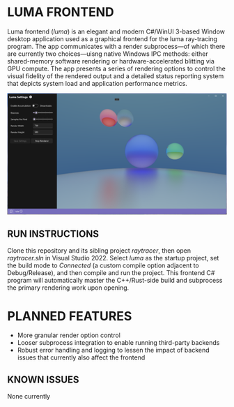 # LUMA FRONTEND
Luma frontend (_luma_) is an elegant and modern C#/WinUI 3-based Window desktop application used as a graphical frontend for the luma ray-tracing program. The app communicates with a render subprocess—of which there are currently two choices—uisng native Windows IPC methods: either shared-memory software rendering or hardware-accelerated blitting via GPU compute. The app presents a series of rendering options to control the visual fidelity of the rendered output and a detailed status reporting system that depicts system load and application performance metrics.

![Luma Frontend Example Output Image](/example.png)

## RUN INSTRUCTIONS
Clone this repository and its sibling project _raytracer_, then open _raytracer.sln_ in Visual Studio 2022. Select _luma_ as the startup project, set the build mode to _Connected_ (a custom compile option adjacent to Debug/Release), and then compile and run the project. This frontend C# program will automatically master the C++/Rust-side build and subprocess the primary rendering work upon opening.

# PLANNED FEATURES
- More granular render option control
- Looser subprocess integration to enable running third-party backends
- Robust error handling and logging to lessen the impact of backend issues that currently also affect the frontend

## KNOWN ISSUES
None currently
